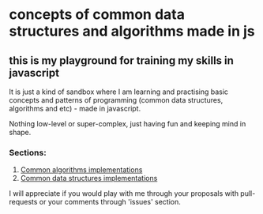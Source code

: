 # concepts of common data structures and algorithms made in js
## this is my playground for training my skills in javascript

It is just a kind of sandbox where I am learning and practising basic concepts and patterns of programming (common data structures, algorithms and etc) - made in javascript.

Nothing low-level or super-complex, just having fun and keeping mind in shape.

### Sections:
1. [Common algorithms implementations ](./algorithms)
1. [Common data structures implementations ](./data-structures)

I will appreciate if you would play with me through your proposals with pull-requests or your comments through 'issues' section.